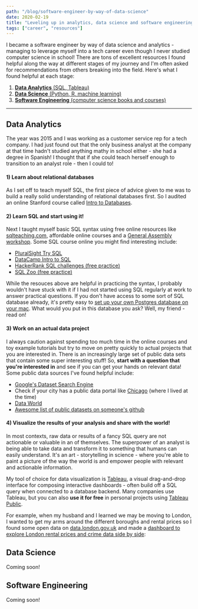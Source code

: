 ```yaml
---
path: "/blog/software-engineer-by-way-of-data-science"
date: 2020-02-19
title: "Leveling up in analytics, data science and software engineering"
tags: ["career", "resources"]
---
```


I became a software engineer by way of data science and analytics - managing to leverage myself into a tech career even though I never studied computer science in school! There are tons of excellent resources I found helpful along the way at different stages of my journey and I'm often asked for recommendations from others breaking into the field. Here's what I found helpful at each stage:

1. [**Data Analytics** (SQL, Tableau)](#step1)
2. [**Data Science** (Python, R, machine learning)](#step2)
3. [**Software Engineering** (computer science books and courses)](#step3)

---
## Data Analytics <a name=step1></a>

The year was 2015 and I was working as a customer service rep for a tech company. I had just found out that the only business analyst at the company at that time hadn't studied anything mathy in school either - she had a degree in Spanish! I thought that if she could teach herself enough to transition to an analyst role - then I could to!

#### 1) Learn about relational databases
As I set off to teach myself SQL, the first piece of advice given to me was to build a really solid understanding of relational databases first. So I audited an online Stanford course called [Intro to Databases](https://lagunita.stanford.edu/courses/Engineering/db/2014_1/about). 

#### 2) Learn SQL and start using it! 
Next I taught myself basic SQL syntax using free online resources like [sqlteaching.com](https://www.sqlteaching.com/), affordable online courses and a [General Assembly workshop](https://generalassemb.ly/blog/sql-using-data-science-to-boost-business-and-increase-efficiency/). Some SQL course online you might find interesting include:

- [PluralSight Try SQL](https://www.pluralsight.com/courses/code-school-try-sql)
- [DataCamp Intro to SQL](https://www.datacamp.com/courses/introduction-to-sql)
- [HackerRank SQL challenges (free practice)](https://www.hackerrank.com/domains/sql)
- [SQL Zoo (free practice)](https://sqlzoo.net/)

While the resouces above are helpful in practicing the syntax, I probably wouldn't have stuck with it if I had not started using SQL regularly at work to answer practical questions. If you don't have access to some sort of SQL database already, it's pretty easy to [set up your own Postgres database on your mac](https://www.codementor.io/@engineerapart/getting-started-with-postgresql-on-mac-osx-are8jcopb). What would you put in this database you ask? Well, my friend - read on!

#### 3) Work on an actual data project
I always caution against spending too much time in the online courses and toy example tutorials but try to move on pretty quickly to actual projects that you are interested in. There is an increasingly large set of public data sets that contain some super interesting stuff! So, **start with a question that you're interested in**
and see if you can get your hands on relevant data! Some public data sources I've found helpful include:

- [Google's Dataset Search Engine](https://datasetsearch.research.google.com/)
- Check if your city has a public data portal like [Chicago](https://data.cityofchicago.org/) (where I lived at the time)
- [Data World](https://data.world/)
- [Awesome list of public datasets on someone's github](https://github.com/awesomedata/awesome-public-datasets)

#### 4) Visualize the results of your analysis and share with the world!
In most contexts, raw data or results of a fancy SQL query are not actionable or valuable in an of themselves. The superpower of an analyst is being able to take data and transform it to something that humans can easily understand. It's an art - storytelling in science - where you're able to paint a picture of the way the world is and empower people with relevant and actionable information.

My tool of choice for data visualization is [Tableau](https://www.tableau.com/learn/training/20201), a visual drag-and-drop interface for composing interactive dashboards - often build off a SQL query when connected to a database backend. Many companies use Tableau, but you can also **use it for free** in personal projects using [Tableau Public](https://public.tableau.com/en-us/s/). 

For example, when my husband and I learned we may be moving to London, I wanted to get my arms around the different boroughs and rental prices so I found some open data on [data.london.gov.uk](https://data.london.gov.uk/) and made a [dashboard to explore London rental prices and crime data side by side](https://public.tableau.com/profile/tiffany.moeller#!/vizhome/2017LondonRentalPrices/PricesandCrimeRates):

<!-- <iframe src="https://public.tableau.com/views/2017LondonRentalPrices/PricesandCrimeRates?:display_count=y&:origin=viz_share_link?:showVizHome=no&:embed=true" width="1020" height="1487" frameborder="0"></iframe> -->

## Data Science <a name=step2></a>
Coming soon! 

## Software Engineering <a name=step3></a>
Coming soon! 